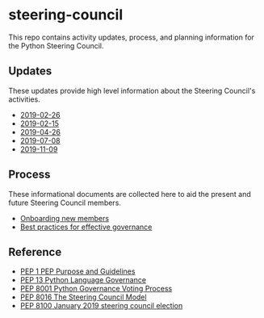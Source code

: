# steering-council

This repo contains activity updates, process, and planning information for the Python Steering Council.

## Updates

These updates provide high level information about the Steering Council's
activities.

- [2019-02-26](updates/2019-02-26_steering-council-update.md)
- [2019-02-15](updates/2019-02-15_steering-council-update.md)
- [2019-04-26](updates/2019-04-26_steering-council-update.md)
- [2019-07-08](updates/2019-07-08_steering-council-update.md)
- [2019-11-09](updates/2019-11-09-steering-council-update.md)

## Process

These informational documents are collected here to aid the present and
future Steering Council members.

- [Onboarding new members](process/onboarding.md)
- [Best practices for effective governance](process/best-practices.md)

## Reference

- [PEP 1 PEP Purpose and Guidelines](https://github.com/python/peps/blob/master/pep-0001.txt)
- [PEP 13 Python Language Governance](https://github.com/python/peps/blob/master/pep-0013.rst)
- [PEP 8001 Python Governance Voting Process](https://github.com/python/peps/blob/master/pep-8001.rst)
- [PEP 8016 The Steering Council Model](https://github.com/python/peps/blob/master/pep-8016.rst)
- [PEP 8100 January 2019 steering council election](https://github.com/python/peps/blob/master/pep-8100.rst)
